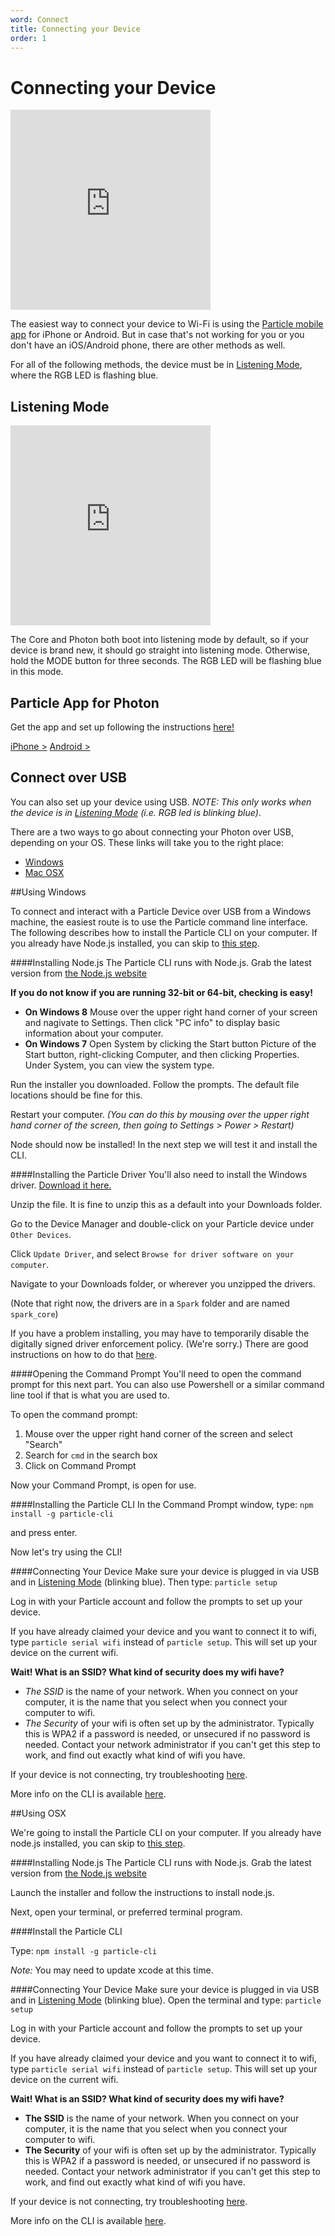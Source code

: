 ```yaml
---
word: Connect
title: Connecting your Device
order: 1
---
```


Connecting your Device
===

<div class="iframe-wrapper">
  <iframe src="https://vine.co/v/eZUH7WaWjMT/embed/simple" width="320" height="320" frameborder="0"></iframe>
</div>

The easiest way to connect your device to Wi-Fi is using the [Particle mobile app](#connecting-your-device-particle-app-for-photon) for iPhone or Android. But in case that's not working for you or you don't have an iOS/Android phone, there are other methods as well.

For all of the following methods, the device must be in [Listening Mode](#connecting-your-device-listening-mode), where the RGB LED is flashing blue.

## Listening Mode

<div class="iframe-wrapper">
  <iframe src="https://vine.co/v/eZUHUIjq7pO/embed/simple" width="320" height="320" frameborder="0"></iframe>
</div>

The Core and Photon both boot into listening mode by default, so if your device is brand new, it should go straight into listening mode. Otherwise, hold the MODE button for three seconds. The RGB LED will be flashing blue in this mode.


## Particle App for Photon

Get the app and set up following the instructions [here!](/photon/start/#step-2-install-the-app)

[iPhone >](https://itunes.apple.com/us/app/particle-build-photon-electron/id991459054?ls=1&mt=8)  [Android >](https://play.google.com/store/apps/details?id=io.particle.android.app)

## Connect over USB

You can also set up your device using USB. *NOTE: This only works when the device is in [Listening Mode](#connecting-your-device-listening-mode) (i.e. RGB led is blinking blue)*.

There are a two ways to go about connecting your Photon over USB, depending on your OS. These links will take you to the right place:

- [Windows](#connecting-your-device-using-windows)
- [Mac OSX](#connecting-your-device-using-osx)


##Using Windows

To connect and interact with a Particle Device over USB from a Windows machine, the easiest route is to use the Particle command line interface.
The following describes how to install the Particle CLI on your computer. If you already have Node.js installed, you can skip to [this step](#installing-the-particle-cli).

####Installing Node.js
The Particle CLI runs with Node.js. Grab the latest version from [the Node.js website](http://nodejs.org/download)

**If you do not know if you are running 32-bit or 64-bit, checking is easy!**
- __On Windows 8__ Mouse over the upper right hand corner of your screen and nagivate to Settings. Then click "PC info" to display basic information about your computer.
- __On Windows 7__ Open System by clicking the Start button Picture of the Start button, right-clicking Computer, and then clicking Properties. Under System, you can view the system type.

Run the installer you downloaded. Follow the prompts. The default file locations should be fine for this.

Restart your computer.
_(You can do this by mousing over the upper right hand corner of the screen, then going to Settings > Power > Restart)_

Node should now be installed! In the next step we will test it and install the CLI.

####Installing the Particle Driver
You'll also need to install the Windows driver. [Download it here.](https://s3.amazonaws.com/spark-website/Spark.zip)

Unzip the file. It is fine to unzip this as a default into your Downloads folder.

Go to the Device Manager and double-click on your Particle device under `Other Devices`.

Click `Update Driver`, and select `Browse for driver software on your computer`.

Navigate to your Downloads folder, or wherever you unzipped the drivers.

(Note that right now, the drivers are in a `Spark` folder and are named `spark_core`)

If you have a problem installing, you may have to temporarily disable the digitally signed driver enforcement policy. (We're sorry.) There are good instructions on how to do that [here](http://www.howtogeek.com/167723/how-to-disable-driver-signature-verification-on-64-bit-windows-8.1-so-that-you-can-install-unsigned-drivers/).

####Opening the Command Prompt
You'll need to open the command prompt for this next part. You can also use Powershell or a similar command line tool if that is what you are used to.

To open the command prompt:
1) Mouse over the upper right hand corner of the screen and select "Search"
2) Search for `cmd` in the search box
3) Click on Command Prompt

Now your Command Prompt, is open for use.

####Installing the Particle CLI
In the Command Prompt window, type:
`npm install -g particle-cli`

and press enter.

Now let's try using the CLI!


####Connecting Your Device
Make sure your device is plugged in via USB and in [Listening Mode](#connecting-your-device-listening-mode) (blinking blue). Then type:
`particle setup`

Log in with your Particle account and follow the prompts to set up your device.

If you have already claimed your device and you want to connect it to wifi, type `particle serial wifi` instead of `particle setup`. This will set up your device on the current wifi.

**Wait! What is an SSID? What kind of security does my wifi have?**

- _The SSID_ is the name of your network. When you connect on your computer, it is the name that you select when you connect your computer to wifi.
- _The Security_ of your wifi is often set up by the administrator. Typically this is WPA2 if a password is needed, or unsecured if no password is needed. Contact your network administrator if you can't get this step to work, and find out exactly what kind of wifi you have.

If your device is not connecting, try troubleshooting [here](http://support.particle.io/hc/en-us/articles/204357684-Can-t-Get-Connected-).

More info on the CLI is available [here](/photon/cli).


##Using OSX

We're going to install the Particle CLI on your computer. If you already have node.js installed, you can skip to [this step](#install-the-particle-cli).

####Installing Node.js
The Particle CLI runs with Node.js. Grab the latest version from [the Node.js website](http://nodejs.org/download)

Launch the installer and follow the instructions to install node.js.

Next, open your terminal, or preferred terminal program.

####Install the Particle CLI

Type:
`npm install -g particle-cli`

_Note:_ You may need to update xcode at this time.


####Connecting Your Device
Make sure your device is plugged in via USB and in [Listening Mode](#connecting-your-device-listening-mode) (blinking blue). Open the terminal and type:
`particle setup`

Log in with your Particle account and follow the prompts to set up your device.

If you have already claimed your device and you want to connect it to wifi, type `particle serial wifi` instead of `particle setup`. This will set up your device on the current wifi.

**Wait! What is an SSID? What kind of security does my wifi have?**
- __The SSID__ is the name of your network. When you connect on your computer, it is the name that you select when you connect your computer to wifi.
- __The Security__ of your wifi is often set up by the administrator. Typically this is WPA2 if a password is needed, or unsecured if no password is needed. Contact your network administrator if you can't get this step to work, and find out exactly what kind of wifi you have.

If your device is not connecting, try troubleshooting [here](http://support.particle.io/).

More info on the CLI is available [here](/photon/cli).
